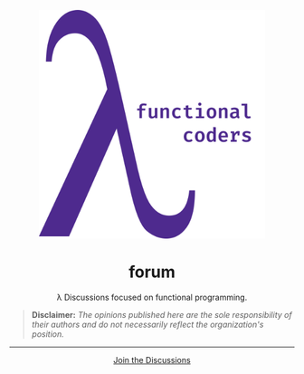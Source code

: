 <p align="center">
<img src="./assets/logo-transparent.png" width="400" alt="Functional Coders">
</p>
<h1 align="center">forum</h1>
<p align="center">λ Discussions focused on functional programming.</p>

> **Disclaimer:** _The opinions published here are the sole responsibility of their authors and do not necessarily reflect the organization's position._

---

<p align="center">
  <a href="https://github.com/fp-coders/forum/discussions">Join the Discussions</a>
</p>
